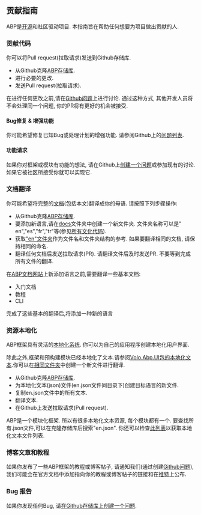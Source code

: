 ## 贡献指南

ABP是[开源](https://github.com/abpframework)和社区驱动项目. 本指南旨在帮助任何想要为项目做出贡献的人.

### 贡献代码

你可以将Pull request(拉取请求)发送到Github存储库.

- 从Github克隆[ABP存储库](https://github.com/abpframework/abp/).
- 进行必要的更改.
- 发送Pull request(拉取请求).

在进行任何更改之前,请在[Github问题](https://github.com/abpframework/abp/issues)上进行讨论. 通过这种方式, 其他开发人员将不会处理同一个问题, 你的PR将有更好的机会被接受.

#### Bug修复 & 增强功能

你可能希望修复已知Bug或处理计划的增强功能. 请参阅Github上的[问题列表](https://github.com/abpframework/abp/issues).

#### 功能请求

如果你对框架或模块有功能的想法, 请在Github上[创建一个问题](https://github.com/abpframework/abp/issues/new)或参加现有的讨论. 如果它被社区所接受你就可以实现它.

### 文档翻译

你可能希望将完整的[文档](https://abp.io/documents/)(包括本文)翻译成你的母语. 请按照下列步骤操作:

* 从Github克隆[ABP存储库](https://github.com/abpframework/abp/).
* 要添加新语言,请在[docs](https://github.com/abpframework/abp/tree/master/docs)文件夹中创建一个新文件夹. 文件夹名称可以是" en","es","fr","tr"等(参见[所有文化代码](https://msdn.microsoft.com/en-us/library/hh441729.aspx)).
* 获取["en"文件夹](https://github.com/abpframework/abp/tree/master/docs/en)作为文件名和文件夹结构的参考. 如果要翻译相同的文档, 请保持相同的命名.
* 翻译任何文档后发送拉取请求(PR). 请翻译文件后及时发送PR. 不要等到完成所有文件的翻译.

在[ABP文档网站](https://docs.abp.io)上新添加语言之前,需要翻译一些基本文档:

* 入门文档
* 教程
* CLI

完成了这些基本的翻译后,将添加一种新的语言

### 资源本地化

ABP框架具有灵活的[本地化系统](../Localization.md). 你可以为自己的应用程序创建本地化用户界面.

除此之外,框架和预构建模块已经本地化了文本.请参阅[Volo.Abp.UI包的本地化文本](https://github.com/abpframework/abp/blob/master/framework/src/Volo.Abp.UI/Localization/Resources/AbpUi/en.json).你可以在[相同文件夹](https://github.com/abpframework/abp/tree/master/framework/src/Volo.Abp.UI/Localization/Resources/AbpUi)中创建一个新文件进行翻译.

* 从Github克隆[ABP存储库](https://github.com/abpframework/abp/).
* 为本地化文本(json)文件(en.json文件同目录下)创建目标语言的新文件.
* 复制en.json文件中的所有文本.
* 翻译文本.
* 在Github上发送拉取请求(Pull request).

ABP是一个模块化框架. 所以有很多本地化文本资源, 每个模块都有一个. 要查找所有.json文件,可以在克隆存储库后搜索"en.json". 你还可以检查[此列表](Localization-Text-Files.md)以获取本地化文本文件列表.

### 博客文章和教程

如果你发布了一些ABP框架的教程或博客帖子, 请通知我们(通过创建[Github问题](https://github.com/abpframework/abp/issues)), 我们可能会在官方文档中添加指向你的教程或博客帖子的链接和在[推特](https://twitter.com/abpframework)上公布.

### Bug 报告

如果你发现任何Bug, 请[在Github存储库上创建一个问题](https://github.com/abpframework/abp/issues/new).
